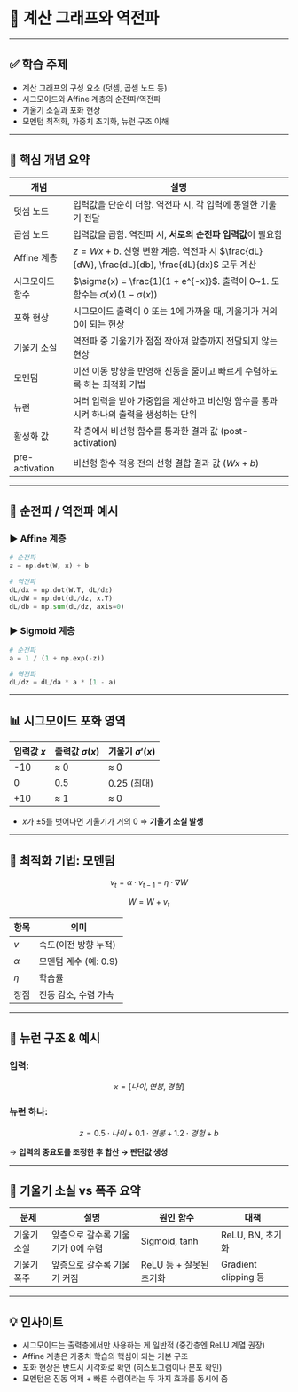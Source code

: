 
# 🧠 계산 그래프와 역전파

---

## ✅ 학습 주제

* 계산 그래프의 구성 요소 (덧셈, 곱셈 노드 등)
* 시그모이드와 Affine 계층의 순전파/역전파
* 기울기 소실과 포화 현상
* 모멘텀 최적화, 가중치 초기화, 뉴런 구조 이해

---

## 🧩 핵심 개념 요약

| 개념             | 설명                                                                                |
| -------------- | --------------------------------------------------------------------------------- |
| 덧셈 노드          | 입력값을 단순히 더함. 역전파 시, 각 입력에 동일한 기울기 전달                                              |
| 곱셈 노드          | 입력값을 곱함. 역전파 시, **서로의 순전파 입력값**이 필요함                                              |
| Affine 계층      | $z = Wx + b$. 선형 변환 계층. 역전파 시 $\frac{dL}{dW}, \frac{dL}{db}, \frac{dL}{dx}$ 모두 계산 |
| 시그모이드 함수       | $\sigma(x) = \frac{1}{1 + e^{-x}}$. 출력이 0\~1. 도함수는 $\sigma(x)(1 - \sigma(x))$     |
| 포화 현상          | 시그모이드 출력이 0 또는 1에 가까울 때, 기울기가 거의 0이 되는 현상                                         |
| 기울기 소실         | 역전파 중 기울기가 점점 작아져 앞층까지 전달되지 않는 현상                                                 |
| 모멘텀            | 이전 이동 방향을 반영해 진동을 줄이고 빠르게 수렴하도록 하는 최적화 기법                                         |
| 뉴런             | 여러 입력을 받아 가중합을 계산하고 비선형 함수를 통과시켜 하나의 출력을 생성하는 단위                                  |
| 활성화 값          | 각 층에서 비선형 함수를 통과한 결과 값 (post-activation)                                          |
| pre-activation | 비선형 함수 적용 전의 선형 결합 결과 값 ($Wx + b$)                                                |

---

## 🔄 순전파 / 역전파 예시

### ▶︎ Affine 계층

```python
# 순전파
z = np.dot(W, x) + b

# 역전파
dL/dx = np.dot(W.T, dL/dz)
dL/dW = np.dot(dL/dz, x.T)
dL/db = np.sum(dL/dz, axis=0)
```

### ▶︎ Sigmoid 계층

```python
# 순전파
a = 1 / (1 + np.exp(-z))

# 역전파
dL/dz = dL/da * a * (1 - a)
```

---

## 📊 시그모이드 포화 영역

| 입력값 $x$ | 출력값 $\sigma(x)$ | 기울기 $\sigma'(x)$ |
| ------- | --------------- | ---------------- |
| -10     | ≈ 0             | ≈ 0              |
| 0       | 0.5             | 0.25 (최대)        |
| +10     | ≈ 1             | ≈ 0              |

* $x$가 ±5를 벗어나면 기울기가 거의 0 ⇒ **기울기 소실 발생**

---

## 🔧 최적화 기법: 모멘텀

$$
v_t = \alpha \cdot v_{t-1} - \eta \cdot \nabla W
$$

$$
W = W + v_t
$$

| 항목       | 의미              |
| -------- | --------------- |
| $v$      | 속도(이전 방향 누적)    |
| $\alpha$ | 모멘텀 계수 (예: 0.9) |
| $\eta$   | 학습률             |
| 장점       | 진동 감소, 수렴 가속    |

---

## 🧠 뉴런 구조 & 예시

### 입력:

$$
x = [나이, 연봉, 경험]
$$

### 뉴런 하나:

$$
z = 0.5 \cdot 나이 + 0.1 \cdot 연봉 + 1.2 \cdot 경험 + b
$$

→ **입력의 중요도를 조정한 후 합산 → 판단값 생성**

---

## 🚨 기울기 소실 vs 폭주 요약

| 문제     | 설명                  | 원인 함수            | 대책                  |
| ------ | ------------------- | ---------------- | ------------------- |
| 기울기 소실 | 앞층으로 갈수록 기울기가 0에 수렴 | Sigmoid, tanh    | ReLU, BN, 초기화       |
| 기울기 폭주 | 앞층으로 갈수록 기울기 커짐     | ReLU 등 + 잘못된 초기화 | Gradient clipping 등 |

---

## 💡 인사이트

* 시그모이드는 출력층에서만 사용하는 게 일반적 (중간층엔 ReLU 계열 권장)
* Affine 계층은 가중치 학습의 핵심이 되는 기본 구조
* 포화 현상은 반드시 시각화로 확인 (히스토그램이나 분포 확인)
* 모멘텀은 진동 억제 + 빠른 수렴이라는 두 가지 효과를 동시에 줌

